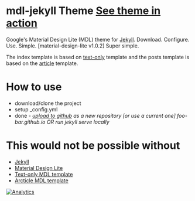 # mdl-jekyll Theme [See theme in action](https://getaclue.github.io/mdl-jekyll/)
Google's Material Design Lite (MDL) theme for [Jekyll](http://jekyllrb.com/). Download. Configure. Use. Simple. [material-design-lite v1.0.2]
Super simple. 

The index template is based on [text-only](http://www.getmdl.io/templates/text-only/index.html) template and the posts template is based on the [article](http://www.getmdl.io/templates/article/index.html) template.

# How to use
  * download/clone the project
  * setup _config.yml
  * done - *[upload to github](https://pages.github.com/) as a new repository [or use a current one] foo-bar.github.io OR run jekyll serve locally*
  
# This would not be possible without
  * [Jekyll](http://jekyllrb.com/)
  * [Material Design Lite](https://github.com/google/material-design-lite)
  * [Text-only MDL template](https://github.com/google/material-design-lite/tree/master/templates/text-only)
  * [Arcticle MDL template](https://github.com/google/material-design-lite/tree/master/templates/article)

[![Analytics](https://ga-beacon.appspot.com/UA-65950512-1/mdl-jekyll/readme)](https://github.com/igrigorik/ga-beacon)
